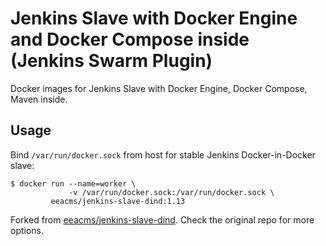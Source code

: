 # Jenkins Slave with Docker Engine and Docker Compose inside (Jenkins Swarm Plugin)

Docker images for Jenkins Slave with Docker Engine, Docker Compose, Maven inside.

## Usage

Bind `/var/run/docker.sock` from host for stable Jenkins Docker-in-Docker slave:

    $ docker run --name=worker \
                 -v /var/run/docker.sock:/var/run/docker.sock \
             eeacms/jenkins-slave-dind:1.13

Forked from [eeacms/jenkins-slave-dind](https://github.com/eea/eea.docker.jenkins.slave-dind). Check the original repo for more options.
